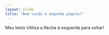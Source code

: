 ```yaml
---
layout: slide
title: "Bem vindo à segunda página!"
---
```

Meu texto
Utiliza a flecha à esquerda para voltar!

